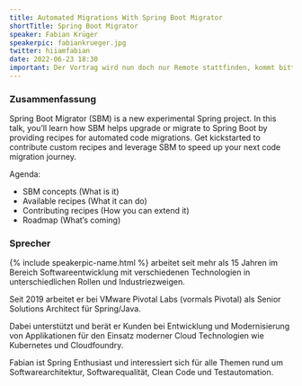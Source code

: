 ```yaml
---
title: Automated Migrations With Spring Boot Migrator
shortTitle: Spring Boot Migrator
speaker: Fabian Krüger
speakerpic: fabiankrueger.jpg
twitter: hiiamfabian
date: 2022-06-23 18:30
important: Der Vortrag wird nun doch nur Remote stattfinden, kommt bitte nicht zu cosee. Den Zugangslink gibt es wie immer kurz vorher an alle Angemeldeten. Der nächste Vor-Ort-Vortrag wird voraussichtlich im September sein.
---
```


### Zusammenfassung

Spring Boot Migrator (SBM) is a new experimental Spring project. In this talk, you’ll learn how SBM helps upgrade or migrate to Spring Boot by providing recipes for automated code migrations. Get kickstarted to contribute custom recipes and leverage SBM to speed up your next code migration journey.

Agenda:

* SBM concepts (What is it)
* Available recipes (What it can do)
* Contributing recipes (How you can extend it)
* Roadmap (What’s coming)

### Sprecher

{% include speakerpic-name.html %} arbeitet seit mehr als 15 Jahren im Bereich Softwareentwicklung mit verschiedenen Technologien in unterschiedlichen Rollen und Industriezweigen.

Seit 2019 arbeitet er bei VMware Pivotal Labs (vormals Pivotal) als Senior Solutions Architect für Spring/Java.

Dabei unterstützt und berät er Kunden bei Entwicklung und Modernisierung von Applikationen für den Einsatz moderner Cloud Technologien wie Kubernetes und Cloudfoundry.

Fabian ist Spring Enthusiast und interessiert sich für alle Themen rund um Softwarearchitektur, Softwarequalität, Clean Code und Testautomation.
